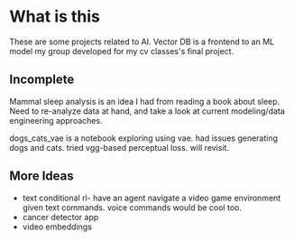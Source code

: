 # What is this

These are some projects related to AI. Vector DB is a frontend to an ML model my group developed for my cv classes's final project.

## Incomplete

Mammal sleep analysis is an idea I had from reading a book about sleep. Need to re-analyze data at hand, and take a look at current modeling/data engineering approaches.

dogs_cats_vae is a notebook exploring using vae. had issues generating dogs and cats. tried vgg-based perceptual loss. will revisit.

## More Ideas

- text conditional rl- have an agent navigate a video game environment given text commands. voice commands would be cool too.
- cancer detector app
- video embeddings
